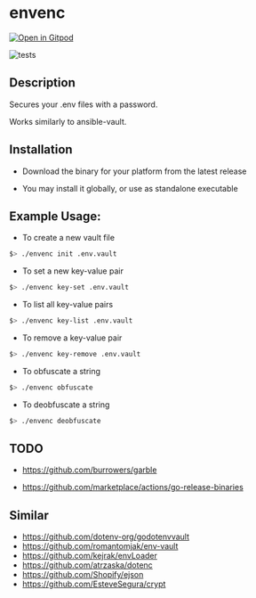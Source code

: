 # envenc 

<a href="https://gitpod.io/#https://github.com/gouniverse/envenc" style="float:right:"><img src="https://gitpod.io/button/open-in-gitpod.svg" alt="Open in Gitpod" loading="lazy"></a>

![tests](https://github.com/gouniverse/envenc/workflows/tests/badge.svg)

## Description

Secures your .env files with a password.

Works similarly to ansible-vault.

## Installation

- Download the binary for your platform from the latest release

- You may install it globally, or use as standalone executable

## Example Usage:

- To create a new vault file

```bash
$> ./envenc init .env.vault
```

- To set a new key-value pair

```bash
$> ./envenc key-set .env.vault
```

- To list all key-value pairs
```bash
$> ./envenc key-list .env.vault
```

- To remove a key-value pair
```bash
$> ./envenc key-remove .env.vault
```

- To obfuscate a string
```bash
$> ./envenc obfuscate
```

- To deobfuscate a string
```bash
$> ./envenc deobfuscate
```


## TODO

- https://github.com/burrowers/garble

- https://github.com/marketplace/actions/go-release-binaries

## Similar

- https://github.com/dotenv-org/godotenvvault
- https://github.com/romantomjak/env-vault
- https://github.com/kejrak/envLoader
- https://github.com/atrzaska/dotenc
- https://github.com/Shopify/ejson
- https://github.com/EsteveSegura/crypt
